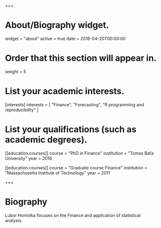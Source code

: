 +++
# About/Biography widget.
widget = "about"
active = true
date = 2016-04-20T00:00:00

# Order that this section will appear in.
weight = 5

# List your academic interests.
[interests]
  interests = [
    "Finance",
    "Forecasting",
    "R programming and reproducibility"
  ]

# List your qualifications (such as academic degrees).
[[education.courses]]
  course = "PhD in Finance"
  institution = "Tomas Baťa University"
  year = 2016

[[education.courses]]
  course = "Graduate course Finance"
  institution = "Massachusetts Institute of Technology"
  year = 2011


 
+++

# Biography

Lubor Homolka focuses on the Finance and application of statistical analysis.
